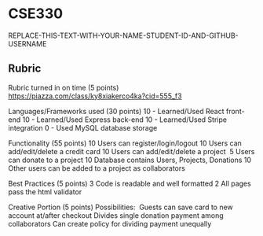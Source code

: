 # CSE330
REPLACE-THIS-TEXT-WITH-YOUR-NAME-STUDENT-ID-AND-GITHUB-USERNAME

## Rubric

Rubric turned in on time (5 points)
https://piazza.com/class/ky8xiakerco4ka?cid=555_f3

Languages/Frameworks used (30 points)
  10 - Learned/Used React front-end
  10 - Learned/Used Express back-end
  10 - Learned/Used Stripe integration
  0 - Used MySQL database storage
  
Functionality (55 points)
  10 Users can register/login/logout
  10 Users can add/edit/delete a credit card
  10 Users can add/edit/delete a project 
  5 Users can donate to a project
  10 Database contains Users, Projects, Donations
  10 Other users can be added to a project as collaborators
  
Best Practices (5 points)
  3 Code is readable and well formatted
  2 All pages pass the html validator

Creative Portion (5 points)
  Possibilities: 
    Guests can save card to new account at/after checkout
    Divides single donation payment among collaborators
    Can create policy for dividing payment unequally
